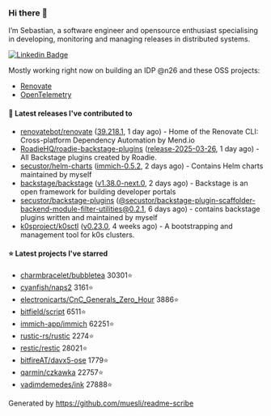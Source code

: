 ### Hi there 👋

I’m Sebastian, a software engineer and opensource enthusiast specialising in developing, monitoring and managing releases in distributed systems.    

[![Linkedin Badge](https://img.shields.io/badge/-LinkedIn-blue?style=flat&logo=Linkedin&logoColor=white&link=https://www.linkedin.com/in/sebastian-poxhofer/)](https://www.linkedin.com/in/sebastian-poxhofer/)

Mostly working right now on building an IDP @n26 and these OSS projects:
- [Renovate](https://github.com/renovatebot/renovate)
- [OpenTelemetry](https://github.com/open-telemetry)



#### 🚀 Latest releases I've contributed to

- [renovatebot/renovate](https://github.com/renovatebot/renovate) ([39.218.1](https://github.com/renovatebot/renovate/releases/tag/39.218.1), 1 day ago) - Home of the Renovate CLI: Cross-platform Dependency Automation by Mend.io
- [RoadieHQ/roadie-backstage-plugins](https://github.com/RoadieHQ/roadie-backstage-plugins) ([release-2025-03-26](https://github.com/RoadieHQ/roadie-backstage-plugins/releases/tag/release-2025-03-26), 1 day ago) - All Backstage plugins created by Roadie.
- [secustor/helm-charts](https://github.com/secustor/helm-charts) ([immich-0.5.2](https://github.com/secustor/helm-charts/releases/tag/immich-0.5.2), 2 days ago) - Contains Helm charts maintained by myself
- [backstage/backstage](https://github.com/backstage/backstage) ([v1.38.0-next.0](https://github.com/backstage/backstage/releases/tag/v1.38.0-next.0), 2 days ago) - Backstage is an open framework for building developer portals
- [secustor/backstage-plugins](https://github.com/secustor/backstage-plugins) ([@secustor/backstage-plugin-scaffolder-backend-module-filter-utilities@0.2.1](https://github.com/secustor/backstage-plugins/releases/tag/%40secustor/backstage-plugin-scaffolder-backend-module-filter-utilities%400.2.1), 6 days ago) - contains backstage plugins written and maintained by myself
- [k0sproject/k0sctl](https://github.com/k0sproject/k0sctl) ([v0.23.0](https://github.com/k0sproject/k0sctl/releases/tag/v0.23.0), 4 weeks ago) - A bootstrapping and management tool for k0s clusters.

#### ⭐ Latest projects I've starred

- [charmbracelet/bubbletea](https://github.com/charmbracelet/bubbletea) 30301⭐
- [cyanfish/naps2](https://github.com/cyanfish/naps2) 3161⭐
- [electronicarts/CnC_Generals_Zero_Hour](https://github.com/electronicarts/CnC_Generals_Zero_Hour) 3886⭐
- [bitfield/script](https://github.com/bitfield/script) 6511⭐
- [immich-app/immich](https://github.com/immich-app/immich) 62251⭐
- [rustic-rs/rustic](https://github.com/rustic-rs/rustic) 2274⭐
- [restic/restic](https://github.com/restic/restic) 28021⭐
- [bitfireAT/davx5-ose](https://github.com/bitfireAT/davx5-ose) 1779⭐
- [qarmin/czkawka](https://github.com/qarmin/czkawka) 22757⭐
- [vadimdemedes/ink](https://github.com/vadimdemedes/ink) 27888⭐



Generated by https://github.com/muesli/readme-scribe
